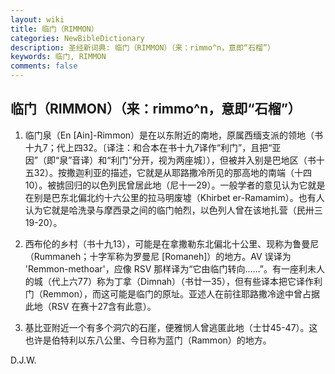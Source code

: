 ```yaml
---
layout: wiki
title: 临门（RIMMON）
categories: NewBibleDictionary
description: 圣经新词典: 临门（RIMMON）（来：rimmo^n，意即“石榴”）
keywords: 临门, RIMMON
comments: false
---
```


## 临门（RIMMON）（来：rimmo^n，意即“石榴”）

1. 临门泉（En [Ain]-Rimmon）是在以东附近的南地，原属西缅支派的领地（书十九7；代上四32。〔译注：和合本在书十九7译作“利门”，且把“亚因”（即“泉”音译）和“利门”分开，视为两座城〕），但被并入别是巴地区（书十五32）。按撒迦利亚的描述，它就是从耶路撒冷所见的那高地的南端（十四10）。被掳回归的以色列民曾居此地（尼十一29）。一般学者的意见认为它就是在别是巴东北偏北约十六公里的拉马明废墟（Khirbet er-Ramamim）。也有人认为它就是哈洗录与摩西录之间的临门帕烈，以色列人曾在该地扎营（民卅三19-20）。

2. 西布伦的乡村（书十九13），可能是在拿撒勒东北偏北十公里、现称为鲁曼尼（Rummaneh；十字军称为罗曼尼 [Romaneh]）的地方。AV 误译为 'Remmon-methoar'，应像 RSV 那样译为“它由临门转向……”。有一座利未人的城（代上六77）称为丁拿（Dimnah）（书廿一35），但有些译本把它译作利门（Remmon），而这可能是临门的原址。亚述人在前往耶路撒冷途中曾占据此地（RSV 在赛十27含有此意）。

3. 基比亚附近一个有多个洞穴的石崖，便雅悯人曾逃匿此地（士廿45-47）。这也许是伯特利以东八公里、今日称为蓝门（Rammon）的地方。

D.J.W.









